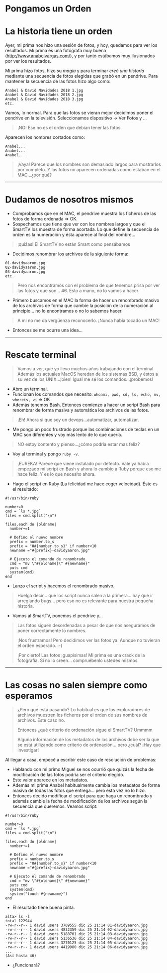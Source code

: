 
# Pongamos un Orden

# La historia tiene un orden

Ayer, mi prima nos hizo una sesión de fotos, y hoy, quedamos para ver los resultados. Mi prima es una fotógrafa muy buena (http://www.anabelvargas.com/), y por tanto estábamos muy ilusionados por ver los resultados.

Mi prima hizo fotos, hizo su _magia_ y para terminar _creó una historia_ mediante una secuencia de fotos elegidas que grabó en un pendrive. Para mantener la secuencia de las fotos hizo algo como:

```
Anabel & David Navidades 2018 1.jpg
Anabel & David Navidades 2018 2.jpg
Anabel & David Navidades 2018 3.jpg
etc.
```

Vamos, lo normal. Para que las fotos se vieran mejor decidimos poner el pendrive en la televisión. Seleccionamos dispositivo -> Ver Fotos y ...

> ¡NO! Ese no es el orden que debían tener las fotos.

Aparecen los nombres cortados como:
```
Anabel...
Anabel...
Anabel...
```
> ¡Vaya! Parece que los nombres son demasiado largos para mostrarlos por completo. Y las fotos no aparecen ordenadas como estaban en el MAC...¿por qué?

---

# Dudamos de nosotros mismos

* Comprobamos que en el MAC, el pendrive muestra los ficheros de las fotos de forma ordenada => OK.
* Sospechamos que tiene que ver con los nombres largos y que el SmartTV los muestra de forma acortada. Lo que define la secuencia de orden es la numeración y ésta aparece al final del nombre...

> ¡quiźas! El SmartTV no están Smart como pensábamos

* Decidimos renombrar los archivos de la siguiente forma:

```
01-davidyaaron.jpg
02-davidyaaron.jpg
03-davidyaaron.jpg
etc.
```

> Pero nos encontramos con el problema de que tenemos prisa por ver las fotos y que son... 46. Esto a mano, no lo vamos a hacer.

* Primero buscamos en el MAC la forma de hacer un renombrado masivo de los archivos de forma que cambie la posición de la numeración al principio... no lo encontramos o no lo sabemos hacer.

> A mi no me da vergüenza reconocerlo. ¡Nunca había tocado un MAC!

* Entonces se me ocurre una idea...

---

# Rescate terminal

> Vamos a ver, que yo llevo muchos años trabajando con el terminal. Además los actuales MacOS heredan de los sistemas BSD, y éstos a su vez de los UNIX...¡bien! Igual me sé los comandos...¡probemos!

* Abro un terminal.
* Funcionan los comandos que necesito: `whoami, pwd, cd, ls, echo, mv, whereis, vi` => OK
* Además tenemos Bash. Entonces comienzo a hacer un script Bash para renombrar de forma masiva y automática los archivos de las fotos.

> ¡Eh! Ahora si que soy un devops...automatizar, automatizar.

* Me pongo un poco frustrado porque las combinaciones de teclas en un MAC son diferentes y voy más lento de lo que quería.

> NO estoy contento y pienso...¿cómo podría estar mas feliz?

* Voy al terminal y pongo `ruby -v`.

> ¡EUREKA! Parece que viene instalado por defecto. Vale ya había empezado mi script en Bash y ahora lo cambio a Ruby porque eso me hace feliz. Y es lo que necesito ahora.

* Hago el script en Ruby (La felicidad me hace coger velocidad). Éste es el resultado:

```
#!/usr/bin/ruby

number=0
cmd = `ls *.jpg`
files = cmd.split("\n")

files.each do |oldname|
  number+=1

  # Defino el nuevo nombre
  prefix = number.to_s
  prefix = "0#{number.to_s}" if number<10
  newname ="#{prefix}-davidyaaron.jpg"

  # Ejecuto el comando de renombrado
  cmd = "mv \"#{oldname}\" #{newname}"
  puts cmd
  system(cmd)
end
```

* Lanzo el script y hacemos el renombrado masivo.

> Huelga decir... que los script nunca salen a la primera... hay que ir arreglando bugs... pero eso no es relevante para nuestra pequeña historia.

* Vamos al SmartTV, ponemos el pendrive y...

> Las fotos siguen desordenadas a pesar de que nos aseguramos de poner correctamente lo nombres.
>
> ¡Nos frustramos! Pero decidimos ver las fotos ya. Aunque no tuvieran el orden esperado. :-(
>
> ¡Por cierto! Las fotos ¡guapísimas! Mi prima es una crack de la fotografía. Si no lo creen... compruébenlo ustedes mismos.

---

# Las cosas no salen siempre como esperamos

> ¿Pero qué está pasando? Lo habitual es que los exploradores de archivos muestren los ficheros por el orden de sus nombres de archivos. Este caso no.
>
> Entonces ¿qué criterio de ordenación sigue el SmartTV? Ummmm
>
> Alguna información de los metadatos de los archivos debe ser la que se está utilizando como criterio de ordenación... pero ¿cuál? ¡Hay que investigar!

Al llegar a casa, empecé a escribir este caso de resolución de problemas:
* Hablando con mi primo Miguel se nos ocurrió que quizás la fecha de modificación de las fotos podría ser el criterio elegido.
* Este valor aparece en los metadatos.
* Además mi prima Anabel habitualmente cambia los metadatos de forma masiva de todas las fotos que entrega... pero esta vez no lo hizo.
* Entonces decido modificar el script para que haga un renombrado y además cambie la fecha de modificación de los archivos según la secuencia que queremos. Veamos script:

```
#!/usr/bin/ruby

number=0
cmd = `ls *.jpg`
files = cmd.split("\n")

files.each do |oldname|
  number+=1

  # Defino el nuevo nombre
  prefix = number.to_s
  prefix = "0#{number.to_s}" if number<10
  newname ="#{prefix}-davidyaaron.jpg"

  # Ejecuto el comando de renombrado
  cmd = "mv \"#{oldname}\" #{newname}"
  puts cmd
  system(cmd)
  system("touch #{newname}")
end
```

* El resultado tiene buena pinta.

```
alta> ls -l
total 122944
-rw-r--r-- 1 david users 3709555 dic 25 21:14 01-davidyaaron.jpg
-rw-r--r-- 1 david users 4832359 dic 25 21:14 02-davidyaaron.jpg
-rw-r--r-- 1 david users 5188701 dic 25 21:14 03-davidyaaron.jpg
-rw-r--r-- 1 david users 5136536 dic 25 21:14 04-davidyaaron.jpg
-rw-r--r-- 1 david users 3270125 dic 25 21:14 05-davidyaaron.jpg
-rw-r--r-- 1 david users 4419980 dic 25 21:14 06-davidyaaron.jpg
...
(Así hasta 46)
```

* ¿Funcionará?
